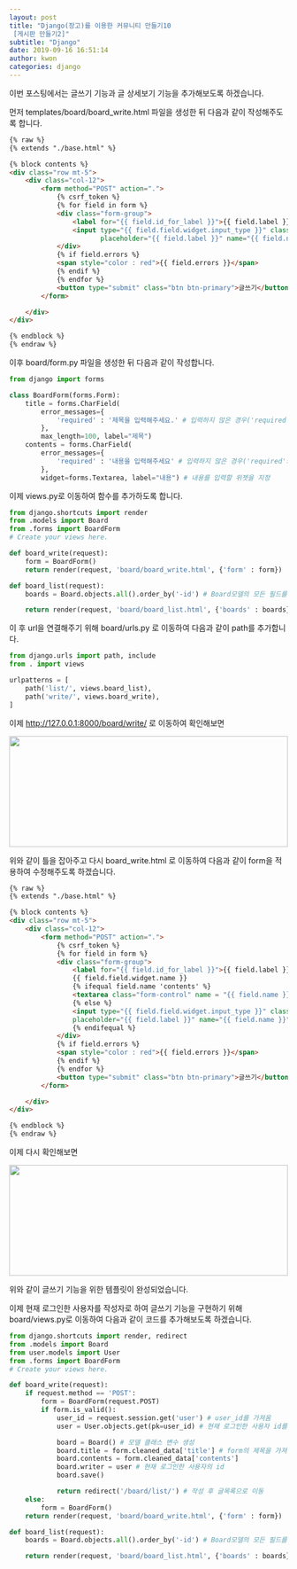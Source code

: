 ```yaml
---
layout: post
title: "Django(장고)를 이용한 커뮤니티 만들기10
 [게시판 만들기2]"
subtitle: "Django"
date: 2019-09-16 16:51:14
author: kwon
categories: django
---
```

이번 포스팅에서는 글쓰기 기능과 글 상세보기 기능을 추가해보도록 하겠습니다.

먼저 templates/board/board_write.html 파일을 생성한 뒤 다음과 같이 작성해주도록 합니다.

```html
{% raw %}
{% extends "./base.html" %}

{% block contents %}
<div class="row mt-5">
    <div class="col-12">
        <form method="POST" action=".">
            {% csrf_token %}
            {% for field in form %}
            <div class="form-group">
                <label for="{{ field.id_for_label }}">{{ field.label }}</label>
                <input type="{{ field.field.widget.input_type }}" class="form-control" id="{{ field.id_for_label }}"
                       placeholder="{{ field.label }}" name="{{ field.name }}" />
            </div>
            {% if field.errors %}
            <span style="color : red">{{ field.errors }}</span>
            {% endif %}
            {% endfor %}
            <button type="submit" class="btn btn-primary">글쓰기</button>
        </form>

    </div>
</div>

{% endblock %}
{% endraw %}
```

이후 board/form.py 파일을 생성한 뒤 다음과 같이 작성합니다.

```python
from django import forms

class BoardForm(forms.Form):
    title = forms.CharField(
        error_messages={
            'required' : '제목을 입력해주세요.' # 입력하지 않은 경우('required'키에 저장) 에러메시지 지정
        },
        max_length=100, label="제목")
    contents = forms.CharField(
        error_messages={
            'required' : '내용을 입력해주세요' # 입력하지 않은 경우('required'키에 저장) 에러메시지 지정
        },
        widget=forms.Textarea, label="내용") # 내용를 입력할 위젯을 지정

```

이제 views.py로 이동하여 함수를 추가하도록 합니다.

```python
from django.shortcuts import render
from .models import Board
from .forms import BoardForm
# Create your views here.

def board_write(request):
    form = BoardForm()
    return render(request, 'board/board_write.html', {'form' : form})

def board_list(request):
    boards = Board.objects.all().order_by('-id') # Board모델의 모든 필드를 가져와 id의 역순으로 가져옴(최신글을 맨위로 올림)

    return render(request, 'board/board_list.html', {'boards' : boards})
```

이 후 url을 연결해주기 위해 board/urls.py 로 이동하여 다음과 같이 path를 추가합니다.

```python
from django.urls import path, include
from . import views

urlpatterns = [
    path('list/', views.board_list),
    path('write/', views.board_write),
]
```

이제 http://127.0.0.1:8000/board/write/ 로 이동하여 확인해보면


<div style="width: 100%; height: 200px;">
    <img src="https://kyu9341.github.io/assets/django34.png" style="width: 100%
    ; height: 200px;">
</div>

위와 같이 틀을 잡아주고 다시 board_write.html 로 이동하여 다음과 같이 form을 적용하여 수정해주도록 하겠습니다.

```html
{% raw %}
{% extends "./base.html" %}

{% block contents %}
<div class="row mt-5">
    <div class="col-12">
        <form method="POST" action=".">
            {% csrf_token %}
            {% for field in form %}
            <div class="form-group">
                <label for="{{ field.id_for_label }}">{{ field.label }}</label>
                {{ field.field.widget.name }}
                {% ifequal field.name 'contents' %}
                <textarea class="form-control" name = "{{ field.name }}" placeholder="{{ field.label }}"></textarea>
                {% else %}
                <input type="{{ field.field.widget.input_type }}" class="form-control" id="{{ field.id_for_label }}"
                placeholder="{{ field.label }}" name="{{ field.name }}" />
                {% endifequal %}
            </div>
            {% if field.errors %}
            <span style="color : red">{{ field.errors }}</span>
            {% endif %}
            {% endfor %}
            <button type="submit" class="btn btn-primary">글쓰기</button>
        </form>

    </div>
</div>

{% endblock %}
{% endraw %}

```
이제 다시 확인해보면

<div style="width: 100%; height: 200px;">
    <img src="https://kyu9341.github.io/assets/django35.png" style="width: 100%
    ; height: 200px;">
</div>

위와 같이 글쓰기 기능을 위한 템플릿이 완성되었습니다.

이제 현재 로그인한 사용자를 작성자로 하여 글쓰기 기능을 구현하기 위해 board/views.py로 이동하여 다음과 같이 코드를 추가해보도록 하겠습니다.

```python
from django.shortcuts import render, redirect
from .models import Board
from user.models import User
from .forms import BoardForm
# Create your views here.

def board_write(request):
    if request.method == 'POST':
        form = BoardForm(request.POST)
        if form.is_valid():
            user_id = request.session.get('user') # user_id를 가져옴
            user = User.objects.get(pk=user_id) # 현재 로그인한 사용자 id를 user에 저장

            board = Board() # 모델 클래스 변수 생성
            board.title = form.cleaned_data['title'] # form의 제목을 가져옴
            board.contents = form.cleaned_data['contents']
            board.writer = user # 현재 로그인한 사용자의 id
            board.save()

            return redirect('/board/list/') # 작성 후 글목록으로 이동
    else:
        form = BoardForm()
    return render(request, 'board/board_write.html', {'form' : form})

def board_list(request):
    boards = Board.objects.all().order_by('-id') # Board모델의 모든 필드를 가져와 id의 역순으로 가져옴(최신글을 맨위로 올림)

    return render(request, 'board/board_list.html', {'boards' : boards})
```
